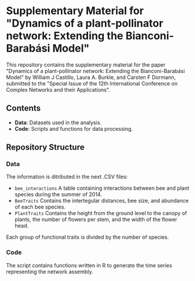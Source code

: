 # Supplementary Material for "Dynamics of a plant-pollinator network: Extending the Bianconi-Barabási Model"

This repository contains the supplementary material for the paper "Dynamics of a plant-pollinator network: Extending the Bianconi-Barabási Model" by William J Castillo, Laura A. Burkle, and Carsten F Dormann, submitted to the "Special Issue of the 12th International Conference on Complex Networks and their Applications".

## Contents

- **Data**: Datasets used in the analysis.
- **Code**: Scripts and functions for data processing.

## Repository Structure


### Data

The information is ditributed in the next .CSV files: 
  - `bee_interactions` A table containing interactions between bee and plant species during the summer of 2014.
  - `BeeTraits` Contains the intertegular distances, bee size, and abundance of each bee species.
  - `PlantTraits` Contains the height from the ground level to the canopy of plants, the number of flowers per stem, and the width of the flower head.

Each group of functional traits is divided by the number of species.

### Code

The script contains functions written in R to generate the time series representing the network assembly. 
